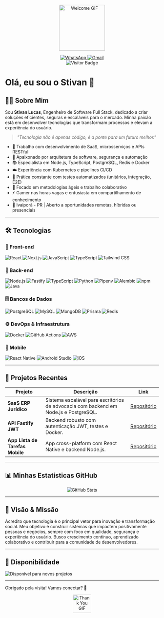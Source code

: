 <p align="center">
  <img height="150" src="https://media.giphy.com/media/M9gbBd9nbDrOTu1Mqx/giphy.gif" alt="Welcome GIF" />
</p>

<div align="center">
  <a href="https://wa.me/5543999171501" target="_blank" rel="noopener noreferrer" title="Contato via WhatsApp">
    <img src="https://img.shields.io/static/v1?message=WhatsApp&logo=whatsapp&color=25D366&style=for-the-badge" alt="WhatsApp" />
  </a>
  <a href="mailto:lucamargostivan@gmail.com" target="_blank" rel="noopener noreferrer" title="Enviar e-mail">
    <img src="https://img.shields.io/static/v1?message=Gmail&logo=gmail&color=EA4335&style=for-the-badge" alt="Gmail" />
  </a>
</div>

<div align="center">
  <img src="https://visitor-badge.laobi.icu/badge?page_id=Stivan-Lucas.Stivan-Lucas" alt="Visitor Badge" title="Contador de visitas no perfil do GitHub" />
</div>

# Olá, eu sou o Stivan 👋

## 👨‍💻 Sobre Mim

Sou **Stivan Lucas**, Engenheiro de Software Full Stack, dedicado a criar soluções eficientes, seguras e escaláveis para o mercado. Minha paixão está em desenvolver tecnologias que transformam processos e elevam a experiência do usuário.

> _"Tecnologia não é apenas código, é a ponte para um futuro melhor."_

- 🔭 Trabalho com desenvolvimento de SaaS, microsserviços e APIs RESTful
- 🧠 Apaixonado por arquitetura de software, segurança e automação
- 📚 Especialista em Node.js, TypeScript, PostgreSQL, Redis e Docker
- ☁️ Experiência com Kubernetes e pipelines CI/CD
- 🧪 Prática constante com testes automatizados (unitários, integração, E2E)
- 👥 Focado em metodologias ágeis e trabalho colaborativo
- ⚡ Gamer nas horas vagas e entusiasta em compartilhamento de conhecimento
- 📍 Ivaiporã - PR | Aberto a oportunidades remotas, híbridas ou presenciais

---

## 🛠 Tecnologias

### 🚀 Front-end

![React](https://img.shields.io/badge/React-20232A?style=for-the-badge&logo=react&logoColor=61DAFB)
![Next.js](https://img.shields.io/badge/Next.js-000000?style=for-the-badge&logo=nextdotjs&logoColor=FFFFFF)
![JavaScript](https://img.shields.io/badge/JavaScript-F7DF1E?style=for-the-badge&logo=javascript&logoColor=000)
![TypeScript](https://img.shields.io/badge/TypeScript-3178C6?style=for-the-badge&logo=typescript&logoColor=FFFFFF)
![Tailwind CSS](https://img.shields.io/badge/Tailwind_CSS-38B2AC?style=for-the-badge&logo=tailwind-css&logoColor=white)

### 🔧 Back-end

![Node.js](https://img.shields.io/badge/Node.js-339933?style=for-the-badge&logo=node.js&logoColor=white)
![Fastify](https://img.shields.io/badge/Fastify-202020?style=for-the-badge&logo=fastify&logoColor=white)
![TypeScript](https://img.shields.io/badge/TypeScript-3178C6?style=for-the-badge&logo=typescript&logoColor=FFFFFF)
![Python](https://img.shields.io/badge/Python-3776AB?style=for-the-badge&logo=python&logoColor=white)
![Pipenv](https://img.shields.io/badge/Pipenv-306998?style=for-the-badge&logo=python&logoColor=white)
![Alembic](https://img.shields.io/badge/Alembic-000000?style=for-the-badge&logo=alembic&logoColor=white)
![npm](https://img.shields.io/badge/npm-CB3837?style=for-the-badge&logo=npm&logoColor=white)
![Java](https://img.shields.io/badge/Java-ED8B00?style=for-the-badge&logo=java&logoColor=white)

### 🗄️ Bancos de Dados

![PostgreSQL](https://img.shields.io/badge/PostgreSQL-336791?style=for-the-badge&logo=postgresql&logoColor=FFFFFF)
![MySQL](https://img.shields.io/badge/MySQL-005C84?style=for-the-badge&logo=mysql&logoColor=white)
![MongoDB](https://img.shields.io/badge/MongoDB-47A248?style=for-the-badge&logo=mongodb&logoColor=white)
![Prisma](https://img.shields.io/badge/Prisma-2D3748?style=for-the-badge&logo=prisma&logoColor=white)
![Redis](https://img.shields.io/badge/Redis-DC382D?style=for-the-badge&logo=redis&logoColor=white)

### ⚙️ DevOps & Infraestrutura

![Docker](https://img.shields.io/badge/Docker-2496ED?style=for-the-badge&logo=docker&logoColor=white)
![GitHub Actions](https://img.shields.io/badge/GitHub_Actions-2088FF?style=for-the-badge&logo=github-actions&logoColor=white)
![AWS](https://img.shields.io/badge/AWS-232F3E?style=for-the-badge&logo=amazonaws&logoColor=white)

### 📱 Mobile

![React Native](https://img.shields.io/badge/React_Native-20232A?style=for-the-badge&logo=react&logoColor=61DAFB)
![Android Studio](https://img.shields.io/badge/Android_Studio-3DDC84?style=for-the-badge&logo=android-studio&logoColor=white)
![iOS](https://img.shields.io/badge/iOS-000000?style=for-the-badge&logo=apple&logoColor=white)

---

## 🚀 Projetos Recentes

| Projeto                         | Descrição                                                                            | Link                                                             |
| ------------------------------- | ------------------------------------------------------------------------------------ | ---------------------------------------------------------------- |
| **SaaS ERP Jurídico**           | Sistema escalável para escritórios de advocacia com backend em Node.js e PostgreSQL. | [Repositório](https://github.com/Stivan-Lucas/saas-erp-juridico) |
| **API Fastify JWT**             | Backend robusto com autenticação JWT, testes e Docker.                               | [Repositório](https://github.com/Stivan-Lucas/fastify-jwt-api)   |
| **App Lista de Tarefas Mobile** | App cross-platform com React Native e backend Node.js.                               | [Repositório](https://github.com/Stivan-Lucas/todo-mobile-app)   |

---

## 📊 Minhas Estatísticas GitHub

<p align="center">
  <img src="https://github-readme-stats.vercel.app/api?username=Stivan-Lucas&show_icons=true&theme=radical" alt="GitHub Stats" />
</p>

---

## 🎯 Visão & Missão

Acredito que tecnologia é o principal vetor para inovação e transformação social. Meu objetivo é construir sistemas que impactem positivamente pessoas e negócios, sempre com foco em qualidade, segurança e experiência do usuário. Busco crescimento contínuo, aprendizado colaborativo e contribuir para a comunidade de desenvolvedores.

---

## 🔎 Disponibilidade

![Disponível para novos projetos](https://img.shields.io/badge/Disponível-para%20novos%20projetos-green?style=for-the-badge)

---

Obrigado pela visita! Vamos conectar? 🚀

<p align="center">
  <img height="60" src="https://media.giphy.com/media/d2lcHJTG5Tscg/giphy.gif" alt="Thank You GIF" />
</p>
